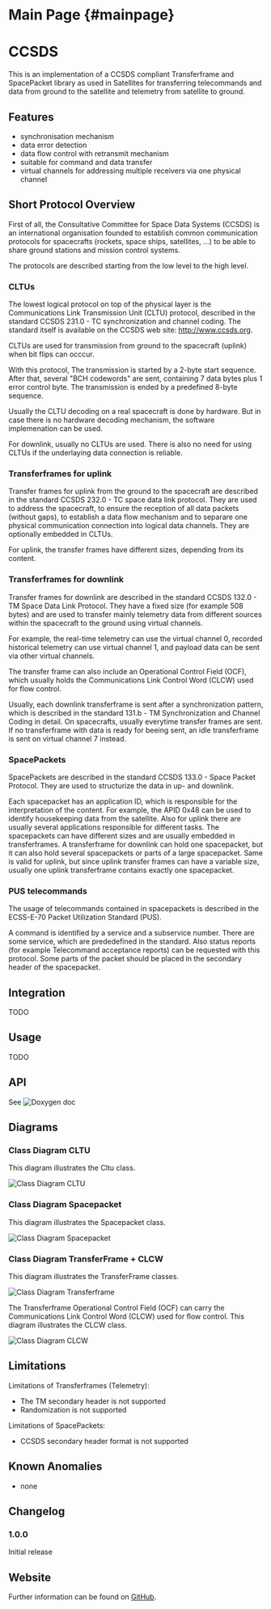 Main Page {#mainpage}
=========

# CCSDS

This is an implementation of a CCSDS compliant Transferframe and SpacePacket library as used in Satellites for transferring telecommands and data from ground to the satellite and telemetry from satellite to ground. 

## Features

* synchronisation mechanism
* data error detection
* data flow control with retransmit mechanism
* suitable for command and data transfer
* virtual channels for addressing multiple receivers via one physical channel

## Short Protocol Overview

First of all, the Consultative Committee for Space Data Systems (CCSDS) is an international organisation founded to establish common communication protocols for spacecrafts (rockets, space ships, satellites, ...) to be able to share ground stations and mission control systems. 

The protocols are described starting from the low level to the high level. 

### CLTUs

The lowest logical protocol on top of the physical layer is the Communications Link Transmission Unit (CLTU) protocol, described in the standard CCSDS 231.0 - TC synchronization and channel coding. The standard itself is available on the CCSDS web site: http://www.ccsds.org. 

CLTUs are used for transmission from ground to the spacecraft (uplink) when bit flips can occcur. 

With this protocol, The transmission is started by a 2-byte start sequence. After that, several "BCH codewords" are sent, containing 7 data bytes plus 1 error control byte. The transmission is ended by a predefined 8-byte sequence.

Usually the CLTU decoding on a real spacecraft is done by hardware. But in case there is no hardware decoding mechanism, the software implemenation can be used. 

For downlink, usually no CLTUs are used. There is also no need for using CLTUs if the underlaying data connection is reliable.   

### Transferframes for uplink

Transfer frames for uplink from the ground to the spacecraft are described in the standard CCSDS 232.0 - TC space data link protocol. They are used to address the spacecraft, to ensure the reception of all data packets (without gaps), to establish a data flow mechanism and to separare one physical communication connection into logical data channels. They are optionally embedded in CLTUs.

For uplink, the transfer frames have different sizes, depending from its content. 

### Transferframes for downlink

Transfer frames for downlink are described in the standard CCSDS 132.0 - TM Space Data Link Protocol. They have a fixed size (for example 508 bytes) and are used to transfer mainly telemetry data from different sources within the spacecraft to the ground using virtual channels. 

For example, the real-time telemetry can use the virtual channel 0, recorded historical telemetry can use virtual channel 1, and payload data can be sent via other virtual channels. 

The transfer frame can also include an Operational Control Field (OCF), which usually holds the Communications Link Control Word (CLCW) used for flow control.

Usually, each downlink transferframe is sent after a synchronization pattern, which is described in the standard 131.b - TM Synchronization and Channel Coding in detail. On spacecrafts, usually everytime transfer frames are sent. If no transferframe with data is ready for beeing sent, an idle transferframe is sent on virtual channel 7 instead.  


### SpacePackets

SpacePackets are described in the standard CCSDS 133.0 - Space Packet Protocol. They are used to structurize the data in up- and downlink.

Each spacepacket has an application ID, which is responsible for the interpretation of the content. For example, the APID 0x48 can be used to identify housekeeping data from the satellite. Also for uplink there are usually several applications responsible for different tasks. The spacepackets can have different sizes and are usually embedded in transferframes. A transferframe for downlink can hold one spacepacket, but it can also hold several spacepackets or parts of a large spacepacket. Same is valid for uplink, but since uplink transfer frames can have a variable size, usually one uplink transferframe contains exactly one spacepacket.


### PUS telecommands

The usage of telecommands contained in spacepackets is described in the ECSS-E-70 Packet Utilization Standard (PUS). 

A command is identified by a service and a subservice number. There are some service, which are prededefined in the standard. Also status reports (for example Telecommand acceptance reports) can be requested with this protocol. Some parts of the packet should be placed in the secondary header of the spacepacket.  


## Integration

TODO


## Usage

TODO


## API

See ![Doxygen doc](doc/html/)


## Diagrams

### Class Diagram CLTU

This diagram illustrates the Cltu class.

![Class Diagram CLTU](doc/class_diagram_cltu.png)


### Class Diagram Spacepacket

This diagram illustrates the Spacepacket class.

![Class Diagram Spacepacket](doc/class_diagram_spacepacket.png)


### Class Diagram TransferFrame + CLCW

This diagram illustrates the TransferFrame classes.

![Class Diagram Transferframe](doc/class_diagram_transferframe.png)

The Transferframe Operational Control Field (OCF) can carry the Communications Link Control Word (CLCW) used for flow control. This diagram illustrates the CLCW class.

![Class Diagram CLCW](doc/class_diagram_clcw.png)


## Limitations

Limitations of Transferframes (Telemetry):                                                 
* The TM secondary header is not supported                 
* Randomization is not supported

Limitations of SpacePackets:
* CCSDS secondary header format is not supported 


## Known Anomalies

* none


## Changelog

### 1.0.0

Initial release


## Website

Further information can be found on [GitHub](https://github.com/steftri/CCSDS).

